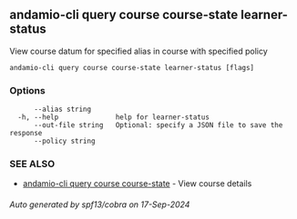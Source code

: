 ## andamio-cli query course course-state learner-status

View course datum for specified alias in course with specified policy

```
andamio-cli query course course-state learner-status [flags]
```

### Options

```
      --alias string      
  -h, --help              help for learner-status
      --out-file string   Optional: specify a JSON file to save the response
      --policy string     
```

### SEE ALSO

* [andamio-cli query course course-state](andamio-cli_query_course_course-state.md.md)	 - View course details

###### Auto generated by spf13/cobra on 17-Sep-2024
